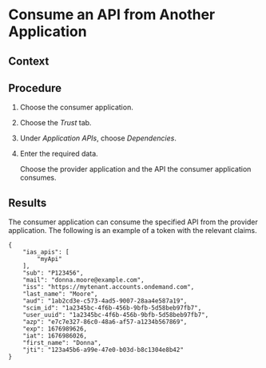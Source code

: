 <!-- loio9675b64bc8014f4282e49d0cd8ce60fa -->

# Consume an API from Another Application



## Context



## Procedure

1.  Choose the consumer application.

2.  Choose the *Trust* tab.

3.  Under *Application APIs*, choose *Dependencies*.

4.  Enter the required data.

    Choose the provider application and the API the consumer application consumes.




<a name="loio9675b64bc8014f4282e49d0cd8ce60fa__result_g5m_ms3_pwb"/>

## Results

The consumer application can consume the specified API from the provider application. The following is an example of a token with the relevant claims.

```
{
    "ias_apis": [
        "myApi"
    ],   
    "sub": "P123456",
    "mail": "donna.moore@example.com",
    "iss": "https://mytenant.accounts.ondemand.com",
    "last_name": "Moore",
    "aud": "1ab2cd3e-c573-4ad5-9007-28aa4e587a19", 
    "scim_id": "1a2345bc-4f6b-456b-9bfb-5d58beb97fb7",
    "user_uuid": "1a2345bc-4f6b-456b-9bfb-5d58beb97fb7",
    "azp": "e7c7e327-86c0-48a6-af57-a1234b567869",
    "exp": 1676989626,
    "iat": 1676986026,
    "first_name": "Donna",
    "jti": "123a45b6-a99e-47e0-b03d-b8c1304e8b42"
}
```

